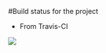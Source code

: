 #Build status for the project <br/>
* From Travis-CI<br/>
<img src="https://travis-ci.org/teja463/spring.svg?branch=master"/>
